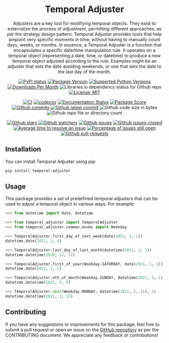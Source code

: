 <center>

# Temporal Adjuster

<p align="center">

Adjusters are a key tool for modifying temporal objects. They exist to externalize the process of adjustment, permitting different approaches, as per the strategy design pattern. Temporal Adjuster provides tools that help pinpoint very specific moments in time, without having to manually count days, weeks, or months. In essence, a Temporal Adjuster is a function that encapsulates a specific date/time manipulation rule. It operates on a temporal object (representing a date, time, or datetime) to produce a new temporal object adjusted according to the rule. Examples might be an adjuster that sets the date avoiding weekends, or one that sets the date to the last day of the month.

</p>

[![PyPI status](https://img.shields.io/pypi/status/temporal-adjuster.svg)](https://pypi.python.org/pypi/temporal-adjuster/)
[![Package Version](https://shields.io/pypi/v/temporal_adjuster)](https://pypi.org/project/temporal_adjuster/)
[![Supported Python Versions](https://img.shields.io/pypi/pyversions/temporal-adjuster)](https://pypi.org/project/temporal-adjuster/)
[![Downloads Per Month](https://shields.io/pypi/dm/temporal_adjuster)](https://pypistats.org/packages/temporal_adjuster)
![Libraries.io dependency status for Github repo](https://img.shields.io/librariesio/github/gtkacz/temporal_adjusters_py)
[![License: MIT](https://img.shields.io/badge/License-MIT-green.svg)](https://opensource.org/licenses/MIT)

[![CI](https://github.com/gtkacz/temporal_adjusters_py/actions/workflows/CI.yml/badge.svg?branch=main)](https://github.com/gtkacz/temporal_adjusters_py/actions/workflows/CI.yml)
[![codecov](https://codecov.io/github/gtkacz/temporal_adjusters_py/graph/badge.svg?token=WFJE0GHSZM)](https://codecov.io/github/gtkacz/temporal_adjusters_py)
[![Documentation Status](https://readthedocs.org/projects/temporal-adjusters-py/badge/?version=latest)](http://temporal-adjusters-py.readthedocs.io/?badge=latest)
[![Package Score](https://snyk.io/advisor/python/temporal-adjuster/badge.svg)](https://snyk.io/advisor/python/temporal-adjuster)
[![Github commits](https://badgen.net/github/commits/gtkacz/temporal_adjusters_py)](https://Github.com/gtkacz/temporal_adjusters_py/commit/)
[![Github latest commit](https://badgen.net/github/last-commit/gtkacz/temporal_adjusters_py)](https://Github.com/gtkacz/temporal_adjusters_py/commit/)
![Github code size in bytes](https://img.shields.io/github/languages/code-size/gtkacz/temporal_adjusters_py)
![Github repo file or directory count](https://img.shields.io/github/directory-file-count/gtkacz/temporal_adjusters_py)

[![Github stars](https://badgen.net/github/stars/gtkacz/temporal_adjusters_py)](https://Github.com/gtkacz/temporal_adjusters_py/stargazers/)
[![Github watchers](https://badgen.net/github/watchers/gtkacz/temporal_adjusters_py/)](https://Github.com/gtkacz/temporal_adjusters_py/watchers/)
[![Github issues](https://img.shields.io/github/issues/gtkacz/temporal_adjusters_py.svg)](https://Github.com/gtkacz/temporal_adjusters_py/issues/)
[![Github issues-closed](https://img.shields.io/github/issues-closed/gtkacz/temporal_adjusters_py.svg)](https://Github.com/gtkacz/temporal_adjusters_py/issues?q=is%3Aissue+is%3Aclosed)
[![Average time to resolve an issue](http://isitmaintained.com/badge/resolution/gtkacz/temporal_adjusters_py.svg)](http://isitmaintained.com/project/gtkacz/temporal_adjusters_py "Average time to resolve an issue")
[![Percentage of issues still open](http://isitmaintained.com/badge/open/gtkacz/temporal_adjusters_py.svg)](http://isitmaintained.com/project/gtkacz/temporal_adjusters_py "Percentage of issues still open")
[![Github pull-requests](https://img.shields.io/github/issues-pr/gtkacz/temporal_adjusters_py.svg)](https://Github.com/gtkacz/temporal_adjusters_py/pull/)
<!-- [![Github contributors](https://img.shields.io/github/contributors/gtkacz/temporal_adjusters_py/badges.svg)](https://Github.com/gtkacz/temporal_adjusters_py/badges/graphs/contributors/) -->


</center>

## Installation

You can install Temporal Adjuster using pip:

```sh
pip install temporal-adjuster
```

## Usage

This package provides a set of predefined temporal adjusters that can be used to adjust a temporal object in various ways. For example:

```py
>>> from datetime import date, datetime

>>> from temporal_adjuster import TemporalAdjuster
>>> from temporal_adjuster.common.enums import Weekday

>>> TemporalAdjuster.first_day_of_next_week(date(2021, 1, 1))
datetime.date(2021, 1, 4)

>>> TemporalAdjuster.last_day_of_last_month(datetime(2021, 1, 1))
datetime.datetime(2020, 12, 31)

>>> TemporalAdjuster.first_of_year(Weekday.SATURDAY, date(2021, 1, 1))
datetime.date(2021, 1, 2)

>>> TemporalAdjuster.nth_of_month(Weekday.SUNDAY, datetime(2021, 5, 1), 2)
datetime.datetime(2021, 5, 9)

>>> TemporalAdjuster.next(Weekday.MONDAY, datetime(2021, 2, 11), 2)
datetime.datetime(2021, 2, 15)
```

## Contributing

If you have any suggestions or improvements for this package, feel free to submit a pull request or open an issue on the [GitHub repository](https://github.com/gtkacz/temporal_adjusters_py) as per the CONTRIBUTING document. We appreciate any feedback or contributions!


<!-- [![Stargazers over time](https://starchart.cc/gtkacz/temporal_adjusters_py.svg)](https://starchart.cc/gtkacz/temporal_adjusters_py)
[![Contributors over time](https://contributor-graph-api.apiseven.com/contributors-svg?chart=contributorOverTime&repo=gtkacz/temporal_adjusters_py)](https://www.apiseven.com/en/contributor-graph?chart=contributorOverTime&repo=gtkacz/temporal_adjusters_py) -->
